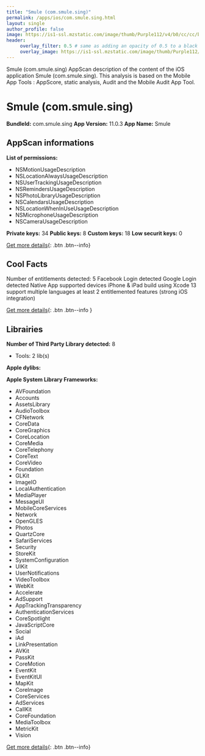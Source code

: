 ```yaml
---
title: "Smule (com.smule.sing)"
permalink: /apps/ios/com.smule.sing.html
layout: single
author_profile: false
image: https://is1-ssl.mzstatic.com/image/thumb/Purple112/v4/b0/cc/cc/b0cccc78-972a-68ff-564a-53db425d535f/AppIcon-CCCP-1x_U007emarketing-0-7-0-85-220.png/512x512bb.jpg
header: 
     overlay_filter: 0.5 # same as adding an opacity of 0.5 to a black background
     overlay_image: https://is1-ssl.mzstatic.com/image/thumb/Purple112/v4/b0/cc/cc/b0cccc78-972a-68ff-564a-53db425d535f/AppIcon-CCCP-1x_U007emarketing-0-7-0-85-220.png/512x512bb.jpg
---
```

Smule (com.smule.sing) AppScan description of the content of the iOS application Smule (com.smule.sing). This analysis is based on the Mobile App Tools : AppScore, static analysis, Audit and the Mobile Audit App Tool.

# Smule (com.smule.sing)

**BundleId:** com.smule.sing
**App Version:** 11.0.3
**App Name:** Smule


## AppScan informations 

**List of permissions:** 
- NSMotionUsageDescription
- NSLocationAlwaysUsageDescription
- NSUserTrackingUsageDescription
- NSRemindersUsageDescription
- NSPhotoLibraryUsageDescription
- NSCalendarsUsageDescription
- NSLocationWhenInUseUsageDescription
- NSMicrophoneUsageDescription
- NSCameraUsageDescription
  
  
**Private keys:** 34
**Public keys:** 8
**Custom keys:** 18
**Low securit keys:** 0
  
[Get more details](/pricing.html){: .btn .btn--info}

## Cool Facts

Number of entitlements detected: 5
Facebook Login detected
Google Login detected
Native App
supported devices iPhone & iPad
build using Xcode 13
support multiple languages
at least 2 entitlemented features (strong iOS integration)
  
[Get more details](/pricing.html){: .btn .btn--info }

## Librairies 
**Number of Third Party Library detected:** 8
- Tools: 2 lib(s)


**Apple dylibs:**


**Apple System Library Frameworks:**
- AVFoundation
- Accounts
- AssetsLibrary
- AudioToolbox
- CFNetwork
- CoreData
- CoreGraphics
- CoreLocation
- CoreMedia
- CoreTelephony
- CoreText
- CoreVideo
- Foundation
- GLKit
- ImageIO
- LocalAuthentication
- MediaPlayer
- MessageUI
- MobileCoreServices
- Network
- OpenGLES
- Photos
- QuartzCore
- SafariServices
- Security
- StoreKit
- SystemConfiguration
- UIKit
- UserNotifications
- VideoToolbox
- WebKit
- Accelerate
- AdSupport
- AppTrackingTransparency
- AuthenticationServices
- CoreSpotlight
- JavaScriptCore
- Social
- iAd
- LinkPresentation
- AVKit
- PassKit
- CoreMotion
- EventKit
- EventKitUI
- MapKit
- CoreImage
- CoreServices
- AdServices
- CallKit
- CoreFoundation
- MediaToolbox
- MetricKit
- Vision


  
[Get more details](/pricing.html){: .btn .btn--info}


